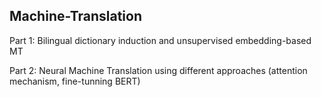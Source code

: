## Machine-Translation

Part 1: Bilingual dictionary induction and unsupervised embedding-based MT

Part 2: Neural Machine Translation using different approaches (attention mechanism, fine-tunning BERT)
